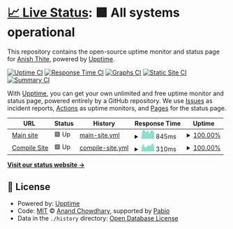 # [📈 Live Status](https://demo.upptime.js.org): <!--live status--> **🟩 All systems operational**

This repository contains the open-source uptime monitor and status page for [Anish Thite](anishthite.github.io), powered by [Upptime](https://github.com/upptime/upptime).

[![Uptime CI](https://github.com/anishthite/sitebrew-uptime/workflows/Uptime%20CI/badge.svg)](https://github.com/anishthite/sitebrew-uptime/actions?query=workflow%3A%22Uptime+CI%22)
[![Response Time CI](https://github.com/anishthite/sitebrew-uptime/workflows/Response%20Time%20CI/badge.svg)](https://github.com/anishthite/sitebrew-uptime/actions?query=workflow%3A%22Response+Time+CI%22)
[![Graphs CI](https://github.com/anishthite/sitebrew-uptime/workflows/Graphs%20CI/badge.svg)](https://github.com/anishthite/sitebrew-uptime/actions?query=workflow%3A%22Graphs+CI%22)
[![Static Site CI](https://github.com/anishthite/sitebrew-uptime/workflows/Static%20Site%20CI/badge.svg)](https://github.com/anishthite/sitebrew-uptime/actions?query=workflow%3A%22Static+Site+CI%22)
[![Summary CI](https://github.com/anishthite/sitebrew-uptime/workflows/Summary%20CI/badge.svg)](https://github.com/anishthite/sitebrew-uptime/actions?query=workflow%3A%22Summary+CI%22)

With [Upptime](https://upptime.js.org), you can get your own unlimited and free uptime monitor and status page, powered entirely by a GitHub repository. We use [Issues](https://github.com/anishthite/sitebrew-uptime/issues) as incident reports, [Actions](https://github.com/anishthite/sitebrew-uptime/actions) as uptime monitors, and [Pages](https://demo.upptime.js.org) for the status page.

<!--start: status pages-->
<!-- This summary is generated by Upptime (https://github.com/upptime/upptime) -->
<!-- Do not edit this manually, your changes will be overwritten -->
<!-- prettier-ignore -->
| URL | Status | History | Response Time | Uptime |
| --- | ------ | ------- | ------------- | ------ |
| <img alt="" src="https://icons.duckduckgo.com/ip3/sitebrew.ai.ico" height="13"> [Main site](https://sitebrew.ai) | 🟩 Up | [main-site.yml](https://github.com/anishthite/sitebrew-uptime/commits/HEAD/history/main-site.yml) | <details><summary><img alt="Response time graph" src="./graphs/main-site/response-time-week.png" height="20"> 845ms</summary><br><a href="https://demo.upptime.js.org/history/main-site"><img alt="Response time 903" src="https://img.shields.io/endpoint?url=https%3A%2F%2Fraw.githubusercontent.com%2Fanishthite%2Fsitebrew-uptime%2FHEAD%2Fapi%2Fmain-site%2Fresponse-time.json"></a><br><a href="https://demo.upptime.js.org/history/main-site"><img alt="24-hour response time 1147" src="https://img.shields.io/endpoint?url=https%3A%2F%2Fraw.githubusercontent.com%2Fanishthite%2Fsitebrew-uptime%2FHEAD%2Fapi%2Fmain-site%2Fresponse-time-day.json"></a><br><a href="https://demo.upptime.js.org/history/main-site"><img alt="7-day response time 845" src="https://img.shields.io/endpoint?url=https%3A%2F%2Fraw.githubusercontent.com%2Fanishthite%2Fsitebrew-uptime%2FHEAD%2Fapi%2Fmain-site%2Fresponse-time-week.json"></a><br><a href="https://demo.upptime.js.org/history/main-site"><img alt="30-day response time 875" src="https://img.shields.io/endpoint?url=https%3A%2F%2Fraw.githubusercontent.com%2Fanishthite%2Fsitebrew-uptime%2FHEAD%2Fapi%2Fmain-site%2Fresponse-time-month.json"></a><br><a href="https://demo.upptime.js.org/history/main-site"><img alt="1-year response time 903" src="https://img.shields.io/endpoint?url=https%3A%2F%2Fraw.githubusercontent.com%2Fanishthite%2Fsitebrew-uptime%2FHEAD%2Fapi%2Fmain-site%2Fresponse-time-year.json"></a></details> | <details><summary><a href="https://demo.upptime.js.org/history/main-site">100.00%</a></summary><a href="https://demo.upptime.js.org/history/main-site"><img alt="All-time uptime 99.99%" src="https://img.shields.io/endpoint?url=https%3A%2F%2Fraw.githubusercontent.com%2Fanishthite%2Fsitebrew-uptime%2FHEAD%2Fapi%2Fmain-site%2Fuptime.json"></a><br><a href="https://demo.upptime.js.org/history/main-site"><img alt="24-hour uptime 100.00%" src="https://img.shields.io/endpoint?url=https%3A%2F%2Fraw.githubusercontent.com%2Fanishthite%2Fsitebrew-uptime%2FHEAD%2Fapi%2Fmain-site%2Fuptime-day.json"></a><br><a href="https://demo.upptime.js.org/history/main-site"><img alt="7-day uptime 100.00%" src="https://img.shields.io/endpoint?url=https%3A%2F%2Fraw.githubusercontent.com%2Fanishthite%2Fsitebrew-uptime%2FHEAD%2Fapi%2Fmain-site%2Fuptime-week.json"></a><br><a href="https://demo.upptime.js.org/history/main-site"><img alt="30-day uptime 99.97%" src="https://img.shields.io/endpoint?url=https%3A%2F%2Fraw.githubusercontent.com%2Fanishthite%2Fsitebrew-uptime%2FHEAD%2Fapi%2Fmain-site%2Fuptime-month.json"></a><br><a href="https://demo.upptime.js.org/history/main-site"><img alt="1-year uptime 99.99%" src="https://img.shields.io/endpoint?url=https%3A%2F%2Fraw.githubusercontent.com%2Fanishthite%2Fsitebrew-uptime%2FHEAD%2Fapi%2Fmain-site%2Fuptime-year.json"></a></details>
| <img alt="" src="https://icons.duckduckgo.com/ip3/compile.sitebrew.ai.ico" height="13"> [Compile Site](https://compile.sitebrew.ai) | 🟩 Up | [compile-site.yml](https://github.com/anishthite/sitebrew-uptime/commits/HEAD/history/compile-site.yml) | <details><summary><img alt="Response time graph" src="./graphs/compile-site/response-time-week.png" height="20"> 310ms</summary><br><a href="https://demo.upptime.js.org/history/compile-site"><img alt="Response time 302" src="https://img.shields.io/endpoint?url=https%3A%2F%2Fraw.githubusercontent.com%2Fanishthite%2Fsitebrew-uptime%2FHEAD%2Fapi%2Fcompile-site%2Fresponse-time.json"></a><br><a href="https://demo.upptime.js.org/history/compile-site"><img alt="24-hour response time 540" src="https://img.shields.io/endpoint?url=https%3A%2F%2Fraw.githubusercontent.com%2Fanishthite%2Fsitebrew-uptime%2FHEAD%2Fapi%2Fcompile-site%2Fresponse-time-day.json"></a><br><a href="https://demo.upptime.js.org/history/compile-site"><img alt="7-day response time 310" src="https://img.shields.io/endpoint?url=https%3A%2F%2Fraw.githubusercontent.com%2Fanishthite%2Fsitebrew-uptime%2FHEAD%2Fapi%2Fcompile-site%2Fresponse-time-week.json"></a><br><a href="https://demo.upptime.js.org/history/compile-site"><img alt="30-day response time 303" src="https://img.shields.io/endpoint?url=https%3A%2F%2Fraw.githubusercontent.com%2Fanishthite%2Fsitebrew-uptime%2FHEAD%2Fapi%2Fcompile-site%2Fresponse-time-month.json"></a><br><a href="https://demo.upptime.js.org/history/compile-site"><img alt="1-year response time 302" src="https://img.shields.io/endpoint?url=https%3A%2F%2Fraw.githubusercontent.com%2Fanishthite%2Fsitebrew-uptime%2FHEAD%2Fapi%2Fcompile-site%2Fresponse-time-year.json"></a></details> | <details><summary><a href="https://demo.upptime.js.org/history/compile-site">100.00%</a></summary><a href="https://demo.upptime.js.org/history/compile-site"><img alt="All-time uptime 99.91%" src="https://img.shields.io/endpoint?url=https%3A%2F%2Fraw.githubusercontent.com%2Fanishthite%2Fsitebrew-uptime%2FHEAD%2Fapi%2Fcompile-site%2Fuptime.json"></a><br><a href="https://demo.upptime.js.org/history/compile-site"><img alt="24-hour uptime 100.00%" src="https://img.shields.io/endpoint?url=https%3A%2F%2Fraw.githubusercontent.com%2Fanishthite%2Fsitebrew-uptime%2FHEAD%2Fapi%2Fcompile-site%2Fuptime-day.json"></a><br><a href="https://demo.upptime.js.org/history/compile-site"><img alt="7-day uptime 100.00%" src="https://img.shields.io/endpoint?url=https%3A%2F%2Fraw.githubusercontent.com%2Fanishthite%2Fsitebrew-uptime%2FHEAD%2Fapi%2Fcompile-site%2Fuptime-week.json"></a><br><a href="https://demo.upptime.js.org/history/compile-site"><img alt="30-day uptime 100.00%" src="https://img.shields.io/endpoint?url=https%3A%2F%2Fraw.githubusercontent.com%2Fanishthite%2Fsitebrew-uptime%2FHEAD%2Fapi%2Fcompile-site%2Fuptime-month.json"></a><br><a href="https://demo.upptime.js.org/history/compile-site"><img alt="1-year uptime 99.91%" src="https://img.shields.io/endpoint?url=https%3A%2F%2Fraw.githubusercontent.com%2Fanishthite%2Fsitebrew-uptime%2FHEAD%2Fapi%2Fcompile-site%2Fuptime-year.json"></a></details>

<!--end: status pages-->

[**Visit our status website →**](https://demo.upptime.js.org)

## 📄 License

- Powered by: [Upptime](https://github.com/upptime/upptime)
- Code: [MIT](./LICENSE) © [Anand Chowdhary](https://anandchowdhary.com), supported by [Pabio](https://pabio.com)
- Data in the `./history` directory: [Open Database License](https://opendatacommons.org/licenses/odbl/1-0/)
